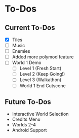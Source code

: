 # To-Dos
## Current To-Dos
* [X] Tiles
* [ ] Music
* [ ] Enemies
* [ ] Added more polymod feature
* [ ] World 1 Demo
    * [ ] Level 1 (Fresh Start)
    * [ ] Level 2 (Keep Going!)
    * [ ] Level 3 (Walkathon)
    * [ ] World 1 End Cutscene

## Future To-Dos
* Interactive World Selection
* Credits Menu
* Worlds 2-4
* Android Support